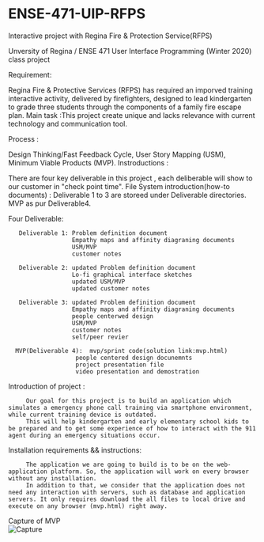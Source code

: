 # ENSE-471-UIP-RFPS
Interactive project with Regina Fire &amp; Protection Service(RFPS)

Unversity of Regina / ENSE 471 User Interface Programming (Winter 2020) class project

Requirement:

  Regina Fire & Protective Services (RFPS) has required an imporved training interactive activity, delivered by firefighters, designed to lead
kindergarten to grade three students through the components of a family fire escape plan.
  Main task :This project create unique and lacks relevance with current technology and communication tool.

Process :

  Design Thinking/Fast Feedback Cycle, User Story Mapping (USM), Minimum Viable Products (MVP).
Instroductions : 

  There are four key deliverable in this project , each deliberable will show to our customer in "check point time".
File System introduction(how-to documents) :
     Deliverable 1 to 3 are storeed under Deliverable directories.
     MVP as pur Deliverable4.

  Four Deliverable:
  
       Deliverable 1: Problem definition document
                      Empathy maps and affinity diagraning documents
                      USM/MVP
                      customer notes
                
       Deliverable 2: updated Problem definition document
                      Lo-fi graphical interface sketches
                      updated USM/MVP
                      updated customer notes
                    
       Deliverable 3: updated Problem definition document
                      Empathy maps and affinity diagraning documents
                      people centerwed design
                      USM/MVP
                      customer notes
                      self/peer revier
                      
      MVP(Deliverable 4):  mvp/sprint code(solution link:mvp.html)
                       people centered design docunemnts
                       project presentation file
                       video presentation and demostration
                       
Introduction of project :

         Our goal for this project is to build an application which simulates a emergency phone call training via smartphone environment, while current training device is outdated. 
         This will help kindergarten and early elementary school kids to be prepared and to get some experience of how to interact with the 911 agent during an emergency situations occur.
         
         
Installation requirements && instructions:

         The application we are going to build is to be on the web-application platform. So, the application will work on every browser without any installation.
         In addition to that, we consider that the application does not need any interaction with servers, such as database and application servers. It only requires download the all files to local drive and execute on any browser (mvp.html) right away.
         
         
Capture of MVP                      
          ![Capture](https://user-images.githubusercontent.com/55845823/78951012-d3c37180-7a8d-11ea-9e6b-355e7421e079.PNG)
                      
                
                      
